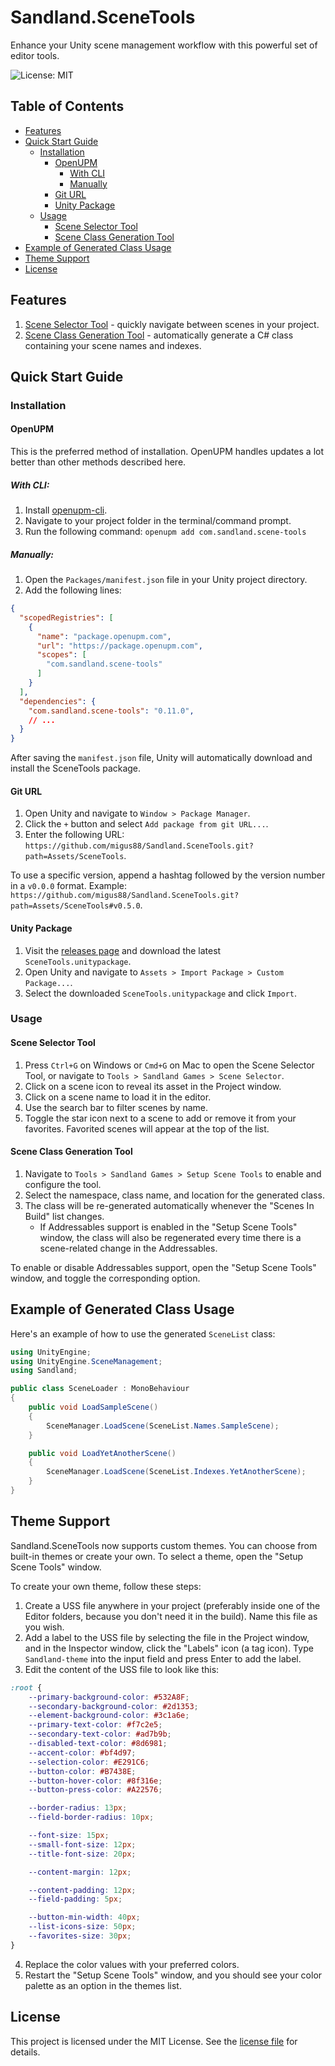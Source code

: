 # Sandland.SceneTools

Enhance your Unity scene management workflow with this powerful set of editor tools.

![License: MIT](https://img.shields.io/badge/License-MIT-green.svg)

## Table of Contents

- [Features](#features)
- [Quick Start Guide](#quick-start-guide)
    - [Installation](#installation)
        - [OpenUPM](#openupm)
            - [With CLI](#with-cli)
            - [Manually](#manually)
        - [Git URL](#git-url)
        - [Unity Package](#unity-package)
    - [Usage](#usage)
        - [Scene Selector Tool](#scene-selector-tool)
        - [Scene Class Generation Tool](#scene-class-generation-tool)
- [Example of Generated Class Usage](#example-of-generated-class-usage)
- [Theme Support](#theme-support)
- [License](#license)

## Features

1. [Scene Selector Tool](#scene-selector-tool) - quickly navigate between scenes in your project.
2. [Scene Class Generation Tool](#scene-class-generation-tool) - automatically generate a C# class containing your scene names and indexes.

## Quick Start Guide

### Installation

#### OpenUPM
This is the preferred method of installation. OpenUPM handles updates a lot better than other methods described here.

##### With CLI:

1. Install [openupm-cli](https://openupm.com/docs/getting-started.html#installing-openupm-cli).
2. Navigate to your project folder in the terminal/command prompt.
3. Run the following command: `openupm add com.sandland.scene-tools`

##### Manually:
1. Open the `Packages/manifest.json` file in your Unity project directory.
2. Add the following lines:
```json
{
  "scopedRegistries": [
    {
      "name": "package.openupm.com",
      "url": "https://package.openupm.com",
      "scopes": [
        "com.sandland.scene-tools"
      ]
    }
  ],
  "dependencies": {
    "com.sandland.scene-tools": "0.11.0",
    // ...
  }
}
```
After saving the `manifest.json` file, Unity will automatically download and install the SceneTools package.


#### Git URL

1. Open Unity and navigate to `Window > Package Manager`.
2. Click the `+` button and select `Add package from git URL...`.
3. Enter the following URL: `https://github.com/migus88/Sandland.SceneTools.git?path=Assets/SceneTools`.

To use a specific version, append a hashtag followed by the version number in a `v0.0.0` format. Example: `https://github.com/migus88/Sandland.SceneTools.git?path=Assets/SceneTools#v0.5.0`.

#### Unity Package

1. Visit the [releases page](https://github.com/migus88/Sandland.SceneTools/releases) and download the latest `SceneTools.unitypackage`.
2. Open Unity and navigate to `Assets > Import Package > Custom Package...`.
3. Select the downloaded `SceneTools.unitypackage` and click `Import`.

### Usage

#### Scene Selector Tool

1. Press `Ctrl+G` on Windows or `Cmd+G` on Mac to open the Scene Selector Tool, or navigate to `Tools > Sandland Games > Scene Selector`.
2. Click on a scene icon to reveal its asset in the Project window.
3. Click on a scene name to load it in the editor.
4. Use the search bar to filter scenes by name.
5. Toggle the star icon next to a scene to add or remove it from your favorites. Favorited scenes will appear at the top of the list.

#### Scene Class Generation Tool

1. Navigate to `Tools > Sandland Games > Setup Scene Tools` to enable and configure the tool.
2. Select the namespace, class name, and location for the generated class.
3. The class will be re-generated automatically whenever the "Scenes In Build" list changes.
    - If Addressables support is enabled in the "Setup Scene Tools" window, the class will also be regenerated every time there is a scene-related change in the Addressables.

To enable or disable Addressables support, open the "Setup Scene Tools" window, and toggle the corresponding option.

## Example of Generated Class Usage

Here's an example of how to use the generated `SceneList` class:

```csharp
using UnityEngine;
using UnityEngine.SceneManagement;
using Sandland;

public class SceneLoader : MonoBehaviour
{
    public void LoadSampleScene()
    {
        SceneManager.LoadScene(SceneList.Names.SampleScene);
    }

    public void LoadYetAnotherScene()
    {
        SceneManager.LoadScene(SceneList.Indexes.YetAnotherScene);
    }
}
```
## Theme Support

Sandland.SceneTools now supports custom themes. You can choose from built-in themes or create your own. To select a theme, open the "Setup Scene Tools" window.

To create your own theme, follow these steps:

1. Create a USS file anywhere in your project (preferably inside one of the Editor folders, because you don't need it in the build). Name this file as you wish.
2. Add a label to the USS file by selecting the file in the Project window, and in the Inspector window, click the "Labels" icon (a tag icon). Type `Sandland-theme` into the input field and press Enter to add the label.
3. Edit the content of the USS file to look like this:

```css
:root {
    --primary-background-color: #532A8F;
    --secondary-background-color: #2d1353;
    --element-background-color: #3c1a6e;
    --primary-text-color: #f7c2e5;
    --secondary-text-color: #ad7b9b;
    --disabled-text-color: #8d6981;
    --accent-color: #bf4d97;
    --selection-color: #E291C6;
    --button-color: #B7438E;
    --button-hover-color: #8f316e;
    --button-press-color: #A22576;

    --border-radius: 13px;
    --field-border-radius: 10px;

    --font-size: 15px;
    --small-font-size: 12px;
    --title-font-size: 20px;

    --content-margin: 12px;

    --content-padding: 12px;
    --field-padding: 5px;

    --button-min-width: 40px;
    --list-icons-size: 50px;
    --favorites-size: 30px;
}
```

4. Replace the color values with your preferred colors.
5. Restart the "Setup Scene Tools" window, and you should see your color palette as an option in the themes list.

## License
This project is licensed under the MIT License. See the [license file](https://github.com/migus88/Sandland.SceneTools/blob/main/LICENSE) for details.
